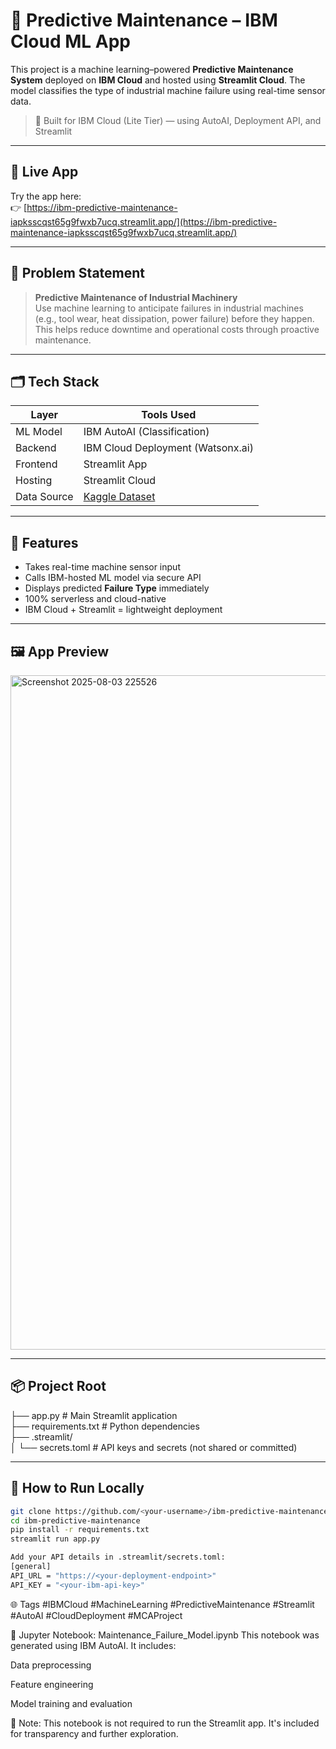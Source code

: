 # 🔧 Predictive Maintenance – IBM Cloud ML App

This project is a machine learning–powered **Predictive Maintenance System** deployed on **IBM Cloud** and hosted using **Streamlit Cloud**. The model classifies the type of industrial machine failure using real-time sensor data.

> 🎯 Built for IBM Cloud (Lite Tier) — using AutoAI, Deployment API, and Streamlit

---

## 🚀 Live App

Try the app here:  
👉 [https://ibm-predictive-maintenance-iapksscqst65g9fwxb7ucq.streamlit.app/](https://ibm-predictive-maintenance-iapksscqst65g9fwxb7ucq.streamlit.app/)

---

## 🧠 Problem Statement

> **Predictive Maintenance of Industrial Machinery**  
Use machine learning to anticipate failures in industrial machines (e.g., tool wear, heat dissipation, power failure) before they happen. This helps reduce downtime and operational costs through proactive maintenance.

---

## 🗂 Tech Stack

| Layer | Tools Used |
|-------|------------|
| ML Model | IBM AutoAI (Classification) |
| Backend | IBM Cloud Deployment (Watsonx.ai) |
| Frontend | Streamlit App |
| Hosting | Streamlit Cloud |
| Data Source | [Kaggle Dataset](https://www.kaggle.com/datasets/shivamb/machine-predictive-maintenance-classification) |

---

## 🧾 Features

- Takes real-time machine sensor input
- Calls IBM-hosted ML model via secure API
- Displays predicted **Failure Type** immediately
- 100% serverless and cloud-native
- IBM Cloud + Streamlit = lightweight deployment

---

## 🖼 App Preview

<img width="1919" height="1079" alt="Screenshot 2025-08-03 225526" src="https://github.com/user-attachments/assets/d3a1d99e-7121-47f9-9f47-72a4bb5e85af" />


---

## 📦 Project Root  
├── app.py                # Main Streamlit application  
├── requirements.txt      # Python dependencies  
├── .streamlit/  
│   └── secrets.toml      # API keys and secrets (not shared or committed)  

---

## 🧪 How to Run Locally

```bash
git clone https://github.com/<your-username>/ibm-predictive-maintenance.git
cd ibm-predictive-maintenance
pip install -r requirements.txt
streamlit run app.py

Add your API details in .streamlit/secrets.toml:
[general]
API_URL = "https://<your-deployment-endpoint>"
API_KEY = "<your-ibm-api-key>"

```

🌐 Tags
#IBMCloud #MachineLearning #PredictiveMaintenance #Streamlit #AutoAI #CloudDeployment #MCAProject

📓 Jupyter Notebook: Maintenance_Failure_Model.ipynb
This notebook was generated using IBM AutoAI. It includes:

Data preprocessing

Feature engineering

Model training and evaluation

📌 Note: This notebook is not required to run the Streamlit app. It's included for transparency and further exploration.
